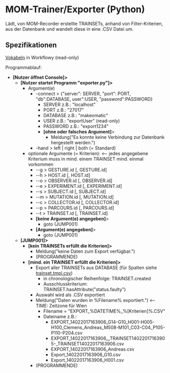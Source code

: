 # MOM-Trainer/Exporter (Python)

Lädt, von MOM-Recorder erstellte TRAINSETs, anhand von Filter-Kriterien, aus der Datenbank und wandelt diese in eine .CSV Datei um.  

## Spezifikationen
[Vokabeln](https://workflowy.com/s/qrLIZmQBRp) in Workflowy (read-only)

Programmablauf:
- **[Nutzer öffnet Console]>**
  - **[Nutzer startet Programm "exporter.py"]>**
    - Argument(e)
      + -connect > {"server": SERVER, "port": PORT, "db":DATABASE, user":USER, "password":PASSWORD}
        - SERVER z.B.: "localhost"
        - PORT z.B.: "27017"
        - DATABASE z.B.: "makeomatic"
        - USER z.B.: "exportUser" (read-only)
        - PASSWORD z.B.: "export1234"
        - **[ohne oder falsches Argument]**>
          - Meldung("Es konnte keine Verbindung zur Datenbank hergestellt werden.")
      + -hand > left | right | both (= Standard)
    - optionale Argumente (= Kriterien): <-- jedes angegebene Kriterium muss in mind. einem TRAINSET mind. einmal vorkommen
      + --g > GESTURE.id [, GESTURE.id]
      + --h > HOST.id [, HOST.id]
      + --o > OBSERVER.id [, OBSERVER.id]
      + --e > EXPERIMENT.id [, EXPERIMENT.id]
      + --s > SUBJECT.id [, SUBJECT.id]
      + --m > MUTATION.id [, MUTATION.id]
      + --c > COLLECTOR.id [, COLLECTOR.id]
      + --p > PARCOURS.id [, PARCOURS.id]
      + --t > TRAINSET.id [, TRAINSET.id]
      - **[keine Argument(e) angegeben]**>
        - goto (JUMP001)
      - **[Argument(e) angegeben]**>
        - goto (JUMP001)
  - **[JUMP001]>**
    - **[kein TRAINSETs erfüllt die Kriterien]>**
      - Meldung("keine Daten zum Export verfügbar.")
      - (PROGRAMMENDE)
    - **[mind. ein TRAINSET erfüllt die Kriterien]>**
      - Export aller TRAINSETs aus DATABASE (für Spalten siehe [trainset.tmpl.csv](/tree/Templates/trainset.tmpl.csv))
        - in chronologischer Reihenfolge: TRAINSET.created
        - Ausschlusskriterium: TRAINSET.hasAttribute("status.faulty")
      - Auswahl wird als .CSV exportiert
      - Meldung("Daten wurden in %Filename% exportiert.") <-- TIME: Zeitzone für Wien
        - Filename = "EXPORT_%DATETIME%_%[Kriterien]%.CSV"
        - Dateiname z.B.:
          - EXPORT_14022017163906_G14-G10_H001-H005-H100_Clemens_Andreas_M508-M101_C03-C04_P105-P110-P204.csv
          - EXPORT_14022017163906__TRAINSET14022017163905-_TRAINSET14022017163906.csv
          - EXPORT_14022017163906_Andreas.csv
          - Export_14022017163906_G10.csv
          - Export_14022017163906_H001.csv
      - (PROGRAMMENDE)
